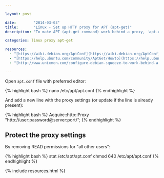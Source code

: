 ```yaml
---

layout: post

date:        "2014-03-03"
title:       "Linux - Set up HTTP proxy for APT (apt-get)"
description: "To make APT (apt-get command) work behind a proxy, 'apt.conf' (which is found in '/etc/apt/' directory) file must be edited."

categories: linux proxy apt-get

resources:
  - "[https://wiki.debian.org/AptConf](https://wiki.debian.org/AptConf)"
  - "[https://help.ubuntu.com/community/AptGet/Howto](https://help.ubuntu.com/community/AptGet/Howto)"
  - "[http://www.unixmen.com/configure-debian-squeeze-to-work-behind-a-proxy-faqs/](http://www.unixmen.com/configure-debian-squeeze-to-work-behind-a-proxy-faqs/)"

---
```



Open `apt.conf` file with preferred editor:

{% highlight bash %}
nano /etc/apt/apt.conf
{% endhighlight %}

And add a new line with the proxy settings (or update if the line is already present):

{% highlight bash %}
Acquire::http::Proxy "http://user:password@server:port/";
{% endhighlight %}


## Protect the proxy settings

By removing READ permissions for "all other users":

{% highlight bash %}
stat /etc/apt/apt.conf
chmod 640 /etc/apt/apt.conf
{% endhighlight %}


{% include resources.html %}